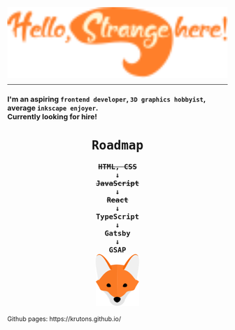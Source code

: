 <!--<h1 align="center" style="color:'orange;'">Hello, Strange here!</h1>-->
<div align="center"><img align="center" src="welcome.svg" width="600px" alt="Hello, Strange here!"/></div>

---
<h3>
  I'm an aspiring <code>frontend developer</code>, <code>3D graphics hobbyist</code>, average <code>inkscape enjoyer</code>. <br>
  Currently looking for <b>hire</b>!
</h3>

<div align="right">
  <kbd>
  <h1 align="center">Roadmap</h1>
  <h3 align="center">
    <s>HTML, CSS</s>
    <br>&#8595;<br>
    <s>JavaScript</s>
    <br>&#8595;<br>
    <s>React</s>
    <br>&#8595;<br>
    TypeScript
    <br>&#8595;<br>
    Gatsby
    <br>&#8595;<br>
    GSAP<br>
    
  <img src="fox.svg" width="100px"/>
  </h3>
  </kbd>
</div>
Github pages: https://krutons.github.io/

